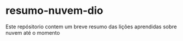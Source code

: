 # resumo-nuvem-dio
Este repósitorio contem um breve resumo das lições aprendidas sobre nuvem até o momento
